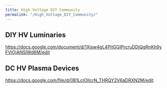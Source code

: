 ```yaml
---
title: High Voltage DIY Community
permalink: "/High_Voltage_DIY_Community/"
---
```


DIY HV Luminaries
-----------------

<https://docs.google.com/document/d/1Xisw4gL4PltGGIPrcruDDiQgRnKh9yFViOjANSIWd6M/edit>

DC HV Plasma Devices
--------------------

<https://docs.google.com/file/d/0B1LciOIIcrN_THRQY2V6aDRXN2M/edit>